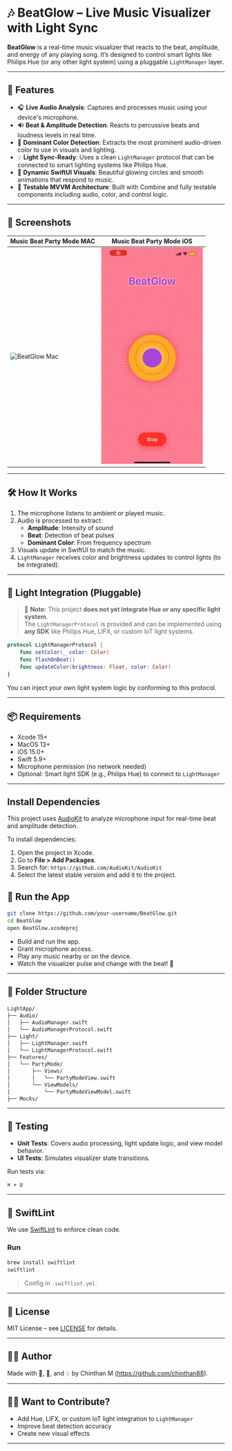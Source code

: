 # 🎶 BeatGlow – Live Music Visualizer with Light Sync

**BeatGlow** is a real-time music visualizer that reacts to the beat, amplitude, and energy of any playing song. It’s designed to control smart lights like Philips Hue (or any other light system) using a pluggable `LightManager` layer.

---

## 🌟 Features

- 🎧 **Live Audio Analysis**: Captures and processes music using your device's microphone.
- 🔊 **Beat & Amplitude Detection**: Reacts to percussive beats and loudness levels in real time.
- 🌈 **Dominant Color Detection**: Extracts the most prominent audio-driven color to use in visuals and lighting.
- 💡 **Light Sync-Ready**: Uses a clean `LightManager` protocol that can be connected to smart lighting systems like Philips Hue.
- 🎨 **Dynamic SwiftUI Visuals**: Beautiful glowing circles and smooth animations that respond to music.
- 🧪 **Testable MVVM Architecture**: Built with Combine and fully testable components including audio, color, and control logic.

---

## 📸 Screenshots

| Music Beat Party Mode MAC | Music Beat Party Mode iOS |
|---------------------------|----------------------------|
| <img src="https://raw.githubusercontent.com/chinthan88/BeatGlow/main/Docs/BeatGlow.gif" alt="BeatGlow Mac" height="500"/> | <div align="center"><img src="https://raw.githubusercontent.com/chinthan88/BeatGlow/main/Docs/BeatGlowiOS.gif" alt="BeatGlow iOS" height="500"/></div> |

---

## 🛠 How It Works

1. The microphone listens to ambient or played music.
2. Audio is processed to extract:
   - **Amplitude**: Intensity of sound
   - **Beat**: Detection of beat pulses
   - **Dominant Color**: From frequency spectrum
3. Visuals update in SwiftUI to match the music.
4. `LightManager` receives color and brightness updates to control lights (to be integrated).

---

## 🚨 Light Integration (Pluggable)

> 🔧 **Note:** This project **does not yet integrate Hue or any specific light system**.  
> The `LightManagerProtocol` is provided and can be implemented using **any SDK** like Philips Hue, LIFX, or custom IoT light systems.

```swift
protocol LightManagerProtocol {
    func setColor(_ color: Color)
    func flashOnBeat()
    func updateColor(brightness: Float, color: Color)
}
```

You can inject your own light system logic by conforming to this protocol.

---

## 📦 Requirements

- Xcode 15+
- MacOS 13+
- iOS 15.0+
- Swift 5.9+
- Microphone permission (no network needed)
- Optional: Smart light SDK (e.g., Philips Hue) to connect to `LightManager`

---

## Install Dependencies

This project uses [AudioKit](https://audiokit.io/) to analyze microphone input for real-time beat and amplitude detection.

To install dependencies:

1. Open the project in Xcode.
2. Go to **File > Add Packages**.
3. Search for: `https://github.com/AudioKit/AudioKit`
4. Select the latest stable version and add it to the project.

## 📱 Run the App

```bash
git clone https://github.com/your-username/BeatGlow.git
cd BeatGlow
open BeatGlow.xcodeproj
```

- Build and run the app.
- Grant microphone access.
- Play any music nearby or on the device.
- Watch the visualizer pulse and change with the beat! 🪩

---

## 📂 Folder Structure

```
LightApp/
├── Audio/
│   ├── AudioManager.swift
│   └── AudioManagerProtocol.swift
├── Light/
│   ├── LightManager.swift
│   └── LightManagerProtocol.swift
├── Features/
│   └── PartyMode/
│       ├── Views/
│       │   └── PartyModeView.swift
│       └── ViewModels/
│           └── PartyModeViewModel.swift
├── Mocks/
```

---

## 🧪 Testing

- **Unit Tests**: Covers audio processing, light update logic, and view model behavior.
- **UI Tests**: Simulates visualizer state transitions.

Run tests via:

```bash
⌘ + U
```

---

## 🧹 SwiftLint

We use [SwiftLint](https://github.com/realm/SwiftLint) to enforce clean code.

### Run

```bash
brew install swiftlint
swiftlint
```

> Config in `.swiftlint.yml`.

---

## 📃 License

MIT License – see [LICENSE](LICENSE) for details.

---

## 👨‍💻 Author

Made with 🎵, 🧠, and 💡 by Chinthan M (https://github.com/chinthan88).

---

## 🙋‍♀️ Want to Contribute?

- Add Hue, LIFX, or custom IoT light integration to `LightManager`
- Improve beat detection accuracy
- Create new visual effects

---

